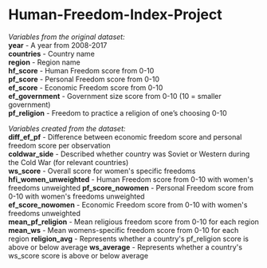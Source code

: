 # Human-Freedom-Index-Project
_Variables from the original dataset:_  
**year** <dbl> - A year from 2008-2017  
**countries** <chr> - Country name  
**region** <chr> - Region name  
**hf_score** <chr> - Human Freedom score from 0-10  
**pf_score** <chr> - Personal Freedom score from 0-10  
**ef_score** <chr> - Economic Freedom score from 0-10  
**ef_government** <chr> - Government size score from 0-10 (10 = smaller government)  
**pf_religion** <chr> -  Freedom to practice a religion of one’s choosing 0-10 


_Variables created from the dataset:_  
**diff_ef_pf** <dbl> - Difference between economic freedom score and personal freedom score per observation  
**coldwar_side** <chr> - Described whether country was Soviet or Western during the Cold War (for relevant countries)  
**ws_score** <dbl> - Overall score for women's specific freedoms 
**hfi_women_unweighted** <dbl> - Human Freedom score from 0-10 with women's freedoms unweighted
**pf_score_nowomen** <dbl> - Personal Freedom score from 0-10 with women's freedoms unweighted  
**ef_score_nowomen** <dbl> - Economic Freedom score from 0-10 with women's freedoms unweighted  
**mean_pf_religion** <dbl> - Mean religious freedom score from 0-10 for each region 
**mean_ws** <dbl> - Mean womens-specific freedom score from 0-10 for each region
**religion_avg** <chr> - Represents whether a country's pf_religion score is above or below average
**ws_average** <chr> - Represents whether a country's ws_score score is above or below average
  
